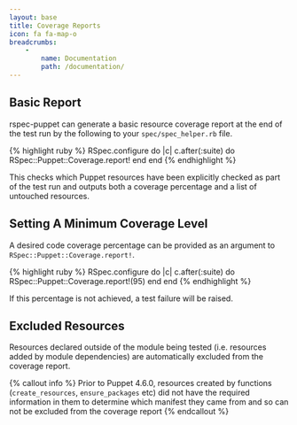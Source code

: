 ```yaml
---
layout: base
title: Coverage Reports
icon: fa fa-map-o
breadcrumbs:
    -
        name: Documentation
        path: /documentation/
---
```


## Basic Report

rspec-puppet can generate a basic resource coverage report at the end of the
test run by the following to your `spec/spec_helper.rb` file.

{% highlight ruby %}
RSpec.configure do |c|
  c.after(:suite) do
    RSpec::Puppet::Coverage.report!
  end
end
{% endhighlight %}

This checks which Puppet resources have been explicitly checked as part of the
test run and outputs both a coverage percentage and a list of untouched
resources.

## Setting A Minimum Coverage Level

A desired code coverage percentage can be provided as an argument to
`RSpec::Puppet::Coverage.report!`.

{% highlight ruby %}
RSpec.configure do |c|
  c.after(:suite) do
    RSpec::Puppet::Coverage.report!(95)
  end
end
{% endhighlight %}

If this percentage is not achieved, a test failure will be raised.

## Excluded Resources

Resources declared outside of the module being tested (i.e. resources added by
module dependencies) are automatically excluded from the coverage report.

{% callout info %}
Prior to Puppet 4.6.0, resources created by functions (`create_resources`,
`ensure_packages` etc) did not have the required information in them to
determine which manifest they came from and so can not be excluded from the
coverage report
{% endcallout %}
